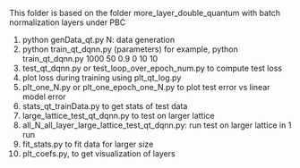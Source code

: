 This folder is based on the folder more_layer_double_quantum
with batch normalization layers
under PBC
1. python genData_qt.py N: data generation
2. python train_qt_dqnn.py  (parameters)
 for example, python train_qt_dqnn.py    1000 50 0.9 0 10 10
3. test_qt_dqnn.py or test_loop_over_epoch_num.py to compute test loss
4. plot loss during training using plt_qt_log.py
5. plt_one_N.py or plt_one_epoch_one_N.py to plot test error  vs linear model error
6. stats_qt_trainData.py to get stats of test data
7. large_lattice_test_qt_dqnn.py to test on larger lattice
8. all_N_all_layer_large_lattice_test_qt_dqnn.py: run test on larger lattice in 1 run
9. fit_stats.py to fit data for larger size
9. plt_coefs.py, to get visualization of layers